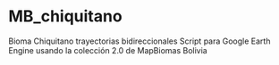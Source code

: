 # MB_chiquitano
Bioma Chiquitano trayectorias bidireccionales
Script para Google Earth Engine usando la colección 2.0 de MapBiomas Bolivia
